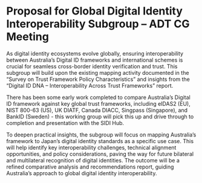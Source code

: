 # Proposal for Global Digital Identity Interoperability Subgroup – ADT CG Meeting

As digital identity ecosystems evolve globally, ensuring interoperability between Australia’s Digital ID frameworks and international schemes is crucial for seamless cross-border identity verification and trust. This subgroup will build upon the existing mapping activity documented in the “Survey on Trust Framework Policy Characteristics” and insights from the “Digital ID DNA – Interoperability Across Trust Frameworks” report. 

There has been some early work completed to compare Australia’s Digital ID framework against key global trust frameworks, including eIDAS2 (EU), NIST 800-63 (US), UK DIATF, Canada DIACC, Singpass (Singapore), and BankID (Sweden) - this working group will pick this up and drive through to completion and presentation with the SIDI Hub. 

To deepen practical insights, the subgroup will focus on mapping Australia’s framework to Japan’s digital identity standards as a specific use case. This will help identify key interoperability challenges, technical alignment opportunities, and policy considerations, paving the way for future bilateral and multilateral recognition of digital identities. The outcome will be a refined comparative analysis and recommendations report, guiding Australia’s approach to global digital identity interoperability.
